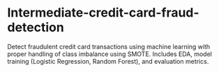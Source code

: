 # Intermediate-credit-card-fraud-detection
Detect fraudulent credit card transactions using machine learning with proper handling of class imbalance using SMOTE. Includes EDA, model training (Logistic Regression, Random Forest), and evaluation metrics.
